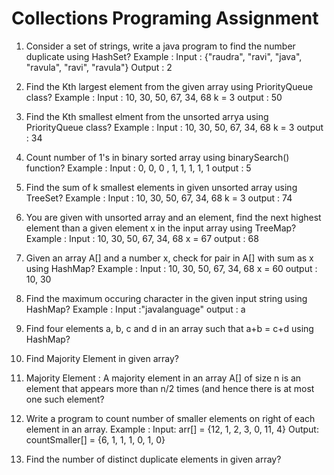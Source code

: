 # Collections Programing Assignment

1) Consider a set of strings, write a java program to find the number duplicate  using HashSet?
	Example : Input : {"raudra", "ravi", "java", "ravula", "ravi", "ravula"}
			  Output : 2  
			  
2) Find the Kth largest element from the given array using PriorityQueue class?
	Example : 
			Input : 10, 30, 50, 67, 34, 68
				   k = 3
		    output : 50
		    
3) Find the Kth smallest elment from the unsorted arrya using PriorityQueue class?
	Example : 
			Input : 10, 30, 50, 67, 34, 68
				   k = 3
		    output : 34
		    
4) Count number of 1's in binary sorted array using binarySearch() function?
		Example : 
			Input : 0, 0, 0 , 1, 1, 1, 1, 1
		    output : 5
		    
5) Find the sum of k smallest elements in given unsorted array using TreeSet?
		Example : 
			Input : 10, 30, 50, 67, 34, 68
				   k = 3
		    output : 74
		    
6) You are given with unsorted array and an element, find the next highest element than a given element x in the input array using TreeMap?
	Example : 
			Input : 10, 30, 50, 67, 34, 68
				    x = 67
		    output : 68
		    
7) Given an array A[] and a number x, check for pair in A[] with sum as x using HashMap?
		Example : 
			Input : 10, 30, 50, 67, 34, 68
				   x = 60
		    output : 10, 30
		    
8) Find the maximum occuring character in the given input string using HashMap?
Example : 
			Input :"javalanguage"
		    output : a
		    
9) Find four elements a, b, c and d in an array such that a+b = c+d using HashMap?

10) Find Majority Element in given array?

11) Majority Element :  A majority element in an array A[] of size n is an element that appears more than n/2 times (and hence there is at most one such element?

12) Write a program to count number of smaller elements on right of each element in an array. 
Example :
	Input:   arr[] =  {12, 1, 2, 3, 0, 11, 4}
	Output:  countSmaller[]  =  {6, 1, 1, 1, 0, 1, 0}
	
13) Find the number of distinct duplicate elements in given array?
